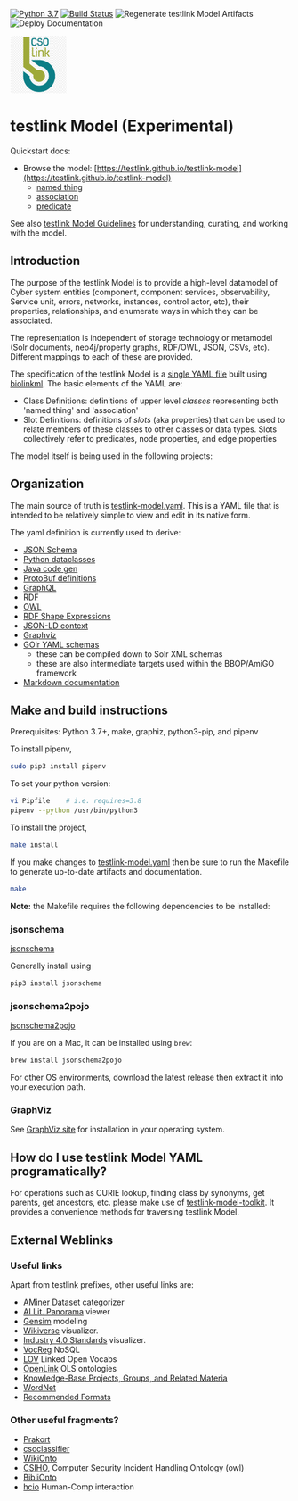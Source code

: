 [![Python 3.7](https://upload.wikimedia.org/wikipedia/commons/f/fc/Blue_Python_3.7_Shield_Badge.svg)](https://www.python.org/downloads/release/python-370/)
[![Build Status](https://travis-ci.com/testlink/testlink-model.svg?branch=master)](https://travis-ci.com/testlink/testlink-model)
![Regenerate testlink Model Artifacts](https://github.com/testlink/testlink-model/workflows/Regenerate%20testlink%20Model%20Artifacts/badge.svg)
![Deploy Documentation](https://github.com/testlink/testlink-model/workflows/Deploy%20Documentation/badge.svg)

<img src="images/testlink-logo.png" width="20%">

# testlink Model (Experimental)

Quickstart docs:

- Browse the model: [https://testlink.github.io/testlink-model](https://testlink.github.io/testlink-model)
  - [named thing](https://testlink.github.io/testlink-model/docs/NamedThing.html)
  - [association](https://testlink.github.io/testlink-model/docs/Association.html)
  - [predicate](https://testlink.github.io/testlink-model/docs/predicates.html)

See also [testlink Model Guidelines](./guidelines/index.md) for understanding, curating, and working with the model.


## Introduction

The purpose of the testlink Model is to provide a high-level datamodel of Cyber system entities
(component, component services, observability, Service unit, errors, networks, instances, control actor, etc),
their properties, relationships, and enumerate ways in which they can be associated.

The representation is independent of storage technology or metamodel (Solr documents, neo4j/property graphs,
RDF/OWL, JSON, CSVs, etc). Different mappings to each of these are provided.

The specification of the testlink Model is a [single YAML file](testlink-model.yaml) built using [biolinkml](https://github.com/biolink/biolinkml).
The basic elements of the YAML are:

 - Class Definitions: definitions of upper level *classes* representing both 'named thing' and 'association'
 - Slot Definitions: definitions of *slots* (aka properties) that can be used to relate members of these classes to other classes or data types. Slots collectively refer to predicates, node properties, and edge properties

The model itself is being used in the following projects:


## Organization

The main source of truth is [testlink-model.yaml](testlink-model.yaml). This is a YAML file that is intended to
be relatively simple to view and edit in its native form.

The yaml definition is currently used to derive:

  - [JSON Schema](json-schema)
  - [Python dataclasses](testlink/model.py)
  - [Java code gen](java)
  - [ProtoBuf definitions](testlink-model.proto)
  - [GraphQL](testlink-model.graphql)
  - [RDF](testlink-model.ttl)
  - [OWL](testlink-model.owl.ttl)
  - [RDF Shape Expressions](testlink-model.shex)
  - [JSON-LD context](context.jsonld)
  - [Graphviz](graphviz)
  - [GOlr YAML schemas](golr-views)
    - these can be compiled down to Solr XML schemas
    - these are also intermediate targets used within the BBOP/AmiGO framework
  - [Markdown documentation](docs)


## Make and build instructions

Prerequisites: Python 3.7+, make, graphiz, python3-pip, and pipenv

To install pipenv,

```sh
sudo pip3 install pipenv
```

To set your python version:

```sh
vi Pipfile    # i.e. requires=3.8
pipenv --python /usr/bin/python3
```

To install the project,
```sh
make install
```

If you make changes to [testlink-model.yaml](testlink-model.yaml) then be sure to run the Makefile to generate
up-to-date artifacts and documentation.

```sh
make
```


**Note:** the Makefile requires the following dependencies to be installed:

### jsonschema

[jsonschema](https://json-schema.org/)

Generally install using 

```sh
pip3 install jsonschema
```

### jsonschema2pojo

[jsonschema2pojo](https://github.com/joelittlejohn/jsonschema2pojo)

If you are on a Mac, it can be installed using `brew`:
```sh
brew install jsonschema2pojo
```
For other OS environments, download the latest release then extract it into your execution path.

### GraphViz

See [GraphViz site](https://graphviz.org/) for installation in your operating system.



## How do I use testlink Model YAML programatically?

For operations such as CURIE lookup, finding class by synonyms, get parents, get ancestors, etc. please make use of [testlink-model-toolkit](https://github.com/testlink/testlink-model-toolkit/). It provides a convenience methods for traversing testlink Model.

## External Weblinks

### Useful links

Apart from testlink prefixes, other useful links are:

* [AMiner Dataset](https://www.aminer.cn/data/) categorizer
* [AI Lit. Panorama](http://aipano.cse.ust.hk/p9sw2ndt) viewer
* [Gensim](https://radimrehurek.com/gensim/models/ldaseqmodel.html) modeling
* [Wikiverse](http://wikiverse.io) visualizer.
* [Industry 4.0 Standards](https://i40-tools.github.io/StandardOntologyVisualization) visualizer.
* [VocReg](https://www.vocoreg.com/documentation/NOSQL/master) NoSQL
* [LOV](https://lov.linkeddata.es/dataset/lov) Linked Open Vocabs
* [OpenLink](https://www.openlinksw.com/describe/?url=http%3A%2F%2Fwww.w3.org%2F2002%2F07%2Fowl%23Ontology&graph=urn%3Aontology%3Asemantic%3Amapping&graph=urn%3Aontology%3Acartridges%3Amapping&graph=urn%3Aopl%3Ashop%3Aoffering%3Asponging%3Acache%3Aofficial&graph=urn%3Aopenlink%3Aschema%3Ageneral%3Amappings&graph=urn%3Aopenlink%3Aschema%3Aoplweb%3Amappings&graph=urn%3Acartridges%3Amapping&graph=urn%3Adata%3Aopenlink%3Aproducts&graph=urn%3Adata%3Aopenlink%3Aglossary&graph=urn%3Adata%3Aopenlink%3Awebsites) OLS ontologies
* [Knowledge-Base Projects, Groups, and Related Materia](https://www.cs.utexas.edu/users/mfkb/related.html)
* [WordNet](http://wordnetweb.princeton.edu/perl/webwn)
* [Recommended Formats](https://www.loc.gov/preservation/resources/rfs/TOC.html)
 
### Other useful fragments?

* [Prakort](https://github.com/Prakort/Research-Enrich-Computer-Science-Ontology)
* [csoclassifier](https://github.com/angelosalatino/cso-classifier)
* [WikiOnto](https://github.com/MarcelH91/WikiOnto)
* [CSIHO](https://github.com/moreiragb/csiho), Computer Security Incident Handling Ontology (owl)
* [BibliOnto](https://github.com/nizarfahmi/BibliOnto)
* [hcio](https://github.com/sidornellas/hcio) Human-Comp interaction
